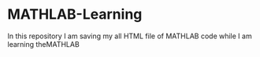 # MATHLAB-Learning
In this repository I am saving my all HTML file of MATHLAB code while I am learning theMATHLAB
